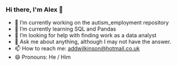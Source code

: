 ### Hi there, I'm Alex 👋

<!--
**ADWilk19/ADWilk19** is a ✨ _special_ ✨ repository because its `README.md` (this file) appears on your GitHub profile.

Here are some ideas to get you started:-->

- 🔭 I’m currently working on the autism_employment repository 
- 🌱 I’m currently learning SQL and Pandas 
- 🤔 I’m looking for help with finding work as a data analyst
- 💬 Ask me about anything, although I may not have the answer.
- 📫 How to reach me: addwilkinson@hotmail.co.uk
- 😄 Pronouns: He / Him


